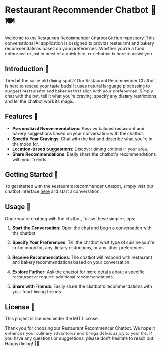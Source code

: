 # Restaurant Recommender Chatbot 🤖🍽️

Welcome to the Restaurant Recommender Chatbot GitHub repository! This conversational AI application is designed to provide restaurant and bakery recommendations based on your preferences. Whether you're a food enthusiast or just in need of a quick bite, our chatbot is here to assist you. 

## Introduction 🍔

Tired of the same old dining spots? Our Restaurant Recommender Chatbot is here to rescue your taste buds! It uses natural language processing to suggest restaurants and bakeries that align with your preferences. Simply chat with the bot, tell it what you're craving, specify any dietary restrictions, and let the chatbot work its magic.

## Features 🌟

- **Personalized Recommendations**: Receive tailored restaurant and bakery suggestions based on your conversation with the chatbot.
- **Specify Your Cravings**: Chat with the bot and describe what you're in the mood for.
- **Location-Based Suggestions**: Discover dining options in your area.
- **Share Recommendations**: Easily share the chatbot's recommendations with your friends.

## Getting Started 🚀

To get started with the Restaurant Recommender Chatbot, simply visit our chatbot interface [here](https://restaurant-recommender.streamlit.app/) and start a conversation.

## Usage 🍕

Once you're chatting with the chatbot, follow these simple steps:

1. **Start the Conversation**: Open the chat and begin a conversation with the chatbot.

2. **Specify Your Preferences**: Tell the chatbot what type of cuisine you're in the mood for, any dietary restrictions, or any other preferences.

3. **Receive Recommendations**: The chatbot will respond with restaurant and bakery recommendations based on your conversation.

4. **Explore Further**: Ask the chatbot for more details about a specific restaurant or request additional recommendations.

5. **Share with Friends**: Easily share the chatbot's recommendations with your food-loving friends.

## License 📜

This project is licensed under the MIT License.

Thank you for choosing our Restaurant Recommender Chatbot. We hope it enhances your culinary adventures and brings delicious joy to your life. If you have any questions or suggestions, please don't hesitate to reach out. Happy dining! 🤖🥂
